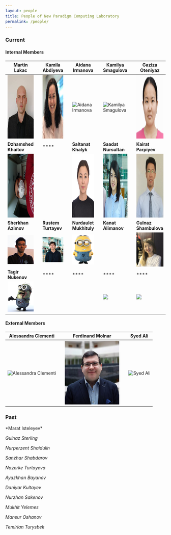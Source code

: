 ```yaml
---
layout: people
title: People of New Paradigm Computing Laboratory
permalink: /people/
---
```


<h3>Current</h3>

<h4>Internal Members</h4>


| **Martin Lukac** |   | **Kamila Abdiyeva** |   | **Aidana Irmanova** |   | **Kamilya Smagulova** | |  **Gaziza Oteniyaz**  |  
|  ----  | ---- | ----  | ---- | ----  | ---- | ----  | ---- | ----  | 
| <img title="Martin Lukac" src="/images/lukac.jpg" height="200"/>| | <img title="Kamila Abdiyeva" src="/images/kamila.png" height="200"/> | | <img title="Aidana Irmanova" src="/images/yourimage.png" height="200"/> | | <img title="Kamilya Smagulova" src="/images/yourimage.png" height="200"/>  | | <img title="Gaziza Oteniyaz" src="/images/gaziza.png" height="200"/> | 
| **Dzhamshed Khaitov** |  | ****  | | **Saltanat Khalyk** |  | **Saadat Nursultan** |  | **Kairat Parpiyev**  |  
| <img title="Dzhamshed Khaitov" src="/images/dzhamshed1.png" height="200"/> |  | <img title="" src="/images/yourimage.png" height="200"/> |  | <img title="Saltanat Khalyk" src="/images/saltanat.png" height="200"/> | | <img title="Saadat Nursultan" src="/images/saadat1.png" height="200"/>  | | <img title="Kairat Parpiyev" src="/images/kairat.png" height="200"/>| 
| **Sherkhan Azimov** |  | **Rustem Turtayev** | | **Nurdaulet Mukhituly** |  | **Kanat Alimanov**  |  | **Gulnaz Shambulova** | 
| ![Sherkhan Azimov](/images/sherkhan.png) | | ![Rustem Turtayev](/images/rustem.png) | | ![Nurdaulet Mukhituly](/images/minionB.png)  | | [](/images/yourimage.png) | | ![Gulnaz Shambulova](/images/gulnazZ.png) | 
| **Tagir Nukenov** | | **** |  | ****  |  | **** |  | **** |
| ![Tagir Nukenov](/images/minonsZ.png) || [](/images/yourimage.png)  | | [](/images/yourimage.png) | | ![](/images/yourimage.png) | | ![](/images/yourimage.png) |






<h4>External Members</h4>

| Alessandra Clementi |   | Ferdinand Molnar |  | Syed Ali |
|  ----  | ---- | ----  | ---- | ----  |
| <img title="Alessandra Clementi" src="/images/yourimage.png" height="200"/> |  | <img title="Ferdinand Molnar" src="/images/ferdinand.png" height="200"/>  |  | <img title="Syed Ali" src="/images/yourimage.png" height="200"/>  |


<h3>Past</h3>
*Marat Isteleyev*

*Gulnaz Sterling*

*Nurperzent Shaidulin*

*Sanzhar Shabdarov*

*Nazerke Turtayeva*

*Ayazkhan Bayanov*

*Daniyar Kultayev*

*Nurzhan Sakenov* 

*Mukhit Yelemes*

*Mansur Oshanov*

*Temirlan Turysbek*

